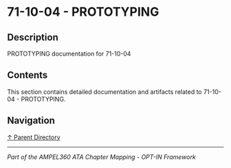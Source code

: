 # 71-10-04 - PROTOTYPING

## Description

PROTOTYPING documentation for 71-10-04

## Contents

This section contains detailed documentation and artifacts related to 71-10-04 - PROTOTYPING.

## Navigation

[↑ Parent Directory](../README.md)

---

*Part of the AMPEL360 ATA Chapter Mapping - OPT-IN Framework*
